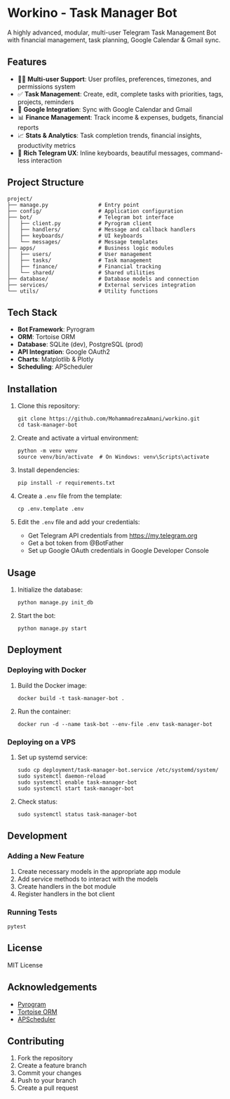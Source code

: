 # Workino - Task Manager Bot

A highly advanced, modular, multi-user Telegram Task Management Bot with financial management, task planning, Google Calendar & Gmail sync.

## Features

- 🧑‍💼 **Multi-user Support**: User profiles, preferences, timezones, and permissions system
- ✅ **Task Management**: Create, edit, complete tasks with priorities, tags, projects, reminders
- 📆 **Google Integration**: Sync with Google Calendar and Gmail
- 📊 **Finance Management**: Track income & expenses, budgets, financial reports
- 📈 **Stats & Analytics**: Task completion trends, financial insights, productivity metrics
- 💬 **Rich Telegram UX**: Inline keyboards, beautiful messages, command-less interaction

## Project Structure

```
project/
├── manage.py                # Entry point
├── config/                  # Application configuration
├── bot/                     # Telegram bot interface
│   ├── client.py            # Pyrogram client
│   ├── handlers/            # Message and callback handlers
│   ├── keyboards/           # UI keyboards
│   └── messages/            # Message templates
├── apps/                    # Business logic modules
│   ├── users/               # User management
│   ├── tasks/               # Task management
│   ├── finance/             # Financial tracking
│   └── shared/              # Shared utilities
├── database/                # Database models and connection
├── services/                # External services integration
└── utils/                   # Utility functions
```

## Tech Stack

- **Bot Framework**: Pyrogram
- **ORM**: Tortoise ORM
- **Database**: SQLite (dev), PostgreSQL (prod)
- **API Integration**: Google OAuth2
- **Charts**: Matplotlib & Plotly
- **Scheduling**: APScheduler

## Installation

1. Clone this repository:
   ```
   git clone https://github.com/MohammadrezaAmani/workino.git
   cd task-manager-bot
   ```

2. Create and activate a virtual environment:
   ```
   python -m venv venv
   source venv/bin/activate  # On Windows: venv\Scripts\activate
   ```

3. Install dependencies:
   ```
   pip install -r requirements.txt
   ```

4. Create a `.env` file from the template:
   ```
   cp .env.template .env
   ```

5. Edit the `.env` file and add your credentials:
   - Get Telegram API credentials from https://my.telegram.org
   - Get a bot token from @BotFather
   - Set up Google OAuth credentials in Google Developer Console

## Usage

1. Initialize the database:
   ```
   python manage.py init_db
   ```

2. Start the bot:
   ```
   python manage.py start
   ```

## Deployment

### Deploying with Docker

1. Build the Docker image:
   ```
   docker build -t task-manager-bot .
   ```

2. Run the container:
   ```
   docker run -d --name task-bot --env-file .env task-manager-bot
   ```

### Deploying on a VPS

1. Set up systemd service:
   ```
   sudo cp deployment/task-manager-bot.service /etc/systemd/system/
   sudo systemctl daemon-reload
   sudo systemctl enable task-manager-bot
   sudo systemctl start task-manager-bot
   ```

2. Check status:
   ```
   sudo systemctl status task-manager-bot
   ```

## Development

### Adding a New Feature

1. Create necessary models in the appropriate app module
2. Add service methods to interact with the models
3. Create handlers in the bot module
4. Register handlers in the bot client

### Running Tests

```
pytest
```

## License

MIT License

## Acknowledgements

- [Pyrogram](https://docs.pyrogram.org/)
- [Tortoise ORM](https://tortoise-orm.readthedocs.io/)
- [APScheduler](https://apscheduler.readthedocs.io/)

## Contributing

1. Fork the repository
2. Create a feature branch
3. Commit your changes
4. Push to your branch
5. Create a pull request
